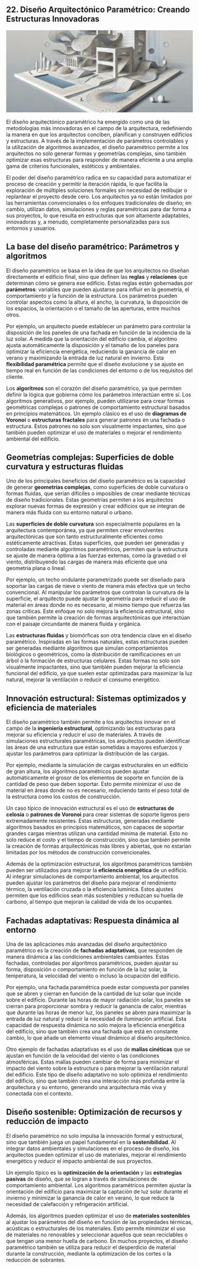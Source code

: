 ## 22. Diseño Arquitectónico Paramétrico: Creando Estructuras Innovadoras

![imagen14-clase22](seccion5-imagenes/2024-09-28_10-54-34-d510648a96f1f6a518367cb0ed69a44b.webp)

El diseño arquitectónico paramétrico ha emergido como una de las metodologías más innovadoras en el campo de la arquitectura, redefiniendo la manera en que los arquitectos conciben, planifican y construyen edificios y estructuras. A través de la implementación de parámetros controlables y la utilización de algoritmos avanzados, el diseño paramétrico permite a los arquitectos no solo generar formas y geometrías complejas, sino también optimizar esas estructuras para responder de manera eficiente a una amplia gama de criterios funcionales, estéticos y ambientales.

El poder del diseño paramétrico radica en su capacidad para automatizar el proceso de creación y permitir la iteración rápida, lo que facilita la exploración de múltiples soluciones formales sin necesidad de redibujar o replantear el proyecto desde cero. Los arquitectos ya no están limitados por las herramientas convencionales o los enfoques tradicionales de diseño; en cambio, utilizan datos, simulaciones y reglas paramétricas para dar forma a sus proyectos, lo que resulta en estructuras que son altamente adaptables, innovadoras y, a menudo, completamente personalizadas para sus entornos y usuarios.

## La base del diseño paramétrico: Parámetros y algoritmos

El diseño paramétrico se basa en la idea de que los arquitectos no diseñan directamente el edificio final, sino que definen las **reglas** y
**relaciones** que determinan cómo se genera ese edificio. Estas reglas están gobernadas por **parámetros**: variables que pueden ajustarse para
influir en la geometría, el comportamiento y la función de la estructura. Los parámetros pueden controlar aspectos como la altura, el
ancho, la curvatura, la disposición de los espacios, la orientación o el tamaño de las aperturas, entre muchos otros.

Por ejemplo, un arquitecto puede establecer un parámetro para controlar la disposición de los paneles de una fachada en función de la incidencia
de la luz solar. A medida que la orientación del edificio cambia, el algoritmo ajusta automáticamente la disposición y el tamaño de los
paneles para optimizar la eficiencia energética, reduciendo la ganancia de calor en verano y maximizando la entrada de luz natural en invierno.
Esta **flexibilidad paramétrica** permite que el diseño evolucione y se ajuste en tiempo real en función de las condiciones del entorno o de los
requisitos del cliente.

Los **algoritmos** son el corazón del diseño paramétrico, ya que permiten definir la lógica que gobierna cómo los parámetros interactúan
entre sí. Los algoritmos generativos, por ejemplo, pueden utilizarse para crear formas geométricas complejas o patrones de comportamiento
estructural basados en principios matemáticos. Un ejemplo clásico es el uso de **diagramas de Voronoi** o **estructuras fractales** para generar
patrones en una fachada o estructura. Estos patrones no solo son visualmente impactantes, sino que también pueden optimizar el uso de
materiales o mejorar el rendimiento ambiental del edificio.

## Geometrías complejas: Superficies de doble curvatura y estructuras fluidas

Uno de los principales beneficios del diseño paramétrico es la capacidad de generar **geometrías complejas**, como superficies de doble curvatura
o formas fluidas, que serían difíciles o imposibles de crear mediante técnicas de diseño tradicionales. Estas geometrías permiten a los
arquitectos explorar nuevas formas de expresión y crear edificios que se integran de manera más fluida con su entorno natural o urbano.

Las **superficies de doble curvatura** son especialmente populares en la arquitectura contemporánea, ya que permiten crear envolventes
arquitectónicas que son tanto estructuralmente eficientes como estéticamente atractivas. Estas superficies, que pueden ser generadas y
controladas mediante algoritmos paramétricos, permiten que la estructura se ajuste de manera óptima a las fuerzas externas, como la gravedad o el
viento, distribuyendo las cargas de manera más eficiente que una geometría plana o lineal.

Por ejemplo, un techo ondulante parametrizado puede ser diseñado para soportar las cargas de nieve o viento de manera más efectiva que un techo
convencional. Al manipular los parámetros que controlan la curvatura de la superficie, el arquitecto puede ajustar la geometría para reducir el
uso de material en áreas donde no es necesario, al mismo tiempo que refuerza las zonas críticas. Este enfoque no solo mejora la eficiencia
estructural, sino que también permite la creación de formas arquitectónicas que interactúan con el paisaje circundante de manera
fluida y orgánica.

Las **estructuras fluidas** y biomórficas son otra tendencia clave en el diseño paramétrico. Inspiradas en las formas naturales, estas estructuras
pueden ser generadas mediante algoritmos que simulan comportamientos biológicos o geométricos, como la distribución de ramificaciones en un
árbol o la formación de estructuras celulares. Estas formas no solo son visualmente impactantes, sino que también pueden mejorar la eficiencia
funcional del edificio, ya que suelen estar optimizadas para maximizar la luz natural, mejorar la ventilación o reducir el consumo energético.

## Innovación estructural: Sistemas optimizados y eficiencia de materiales

El diseño paramétrico también permite a los arquitectos innovar en el campo de la **ingeniería estructural**, optimizando las estructuras para
mejorar su eficiencia y reducir el uso de materiales. A través de simulaciones estructurales paramétricas, los arquitectos pueden
identificar las áreas de una estructura que están sometidas a mayores esfuerzos y ajustar los parámetros para optimizar la distribución de las
cargas.

Por ejemplo, mediante la simulación de cargas estructurales en un edificio de gran altura, los algoritmos paramétricos pueden ajustar
automáticamente el grosor de los elementos de soporte en función de la cantidad de peso que deben soportar. Esto permite minimizar el uso de
material en áreas donde no es necesario, reduciendo tanto el peso total de la estructura como los costos de construcción.

Un caso típico de innovación estructural es el uso de **estructuras de celosía** o **patrones de Voronoi** para crear sistemas de soporte
ligeros pero extremadamente resistentes. Estas estructuras, generadas mediante algoritmos basados en principios matemáticos, son capaces de
soportar grandes cargas mientras utilizan una cantidad mínima de material. Esto no solo reduce el costo y el tiempo de construcción, sino
que también permite la creación de formas arquitectónicas más libres y abiertas, que no estarían limitadas por los métodos de construcción
convencionales.

Además de la optimización estructural, los algoritmos paramétricos también pueden ser utilizados para mejorar la **eficiencia energética**
de un edificio. Al integrar simulaciones de comportamiento ambiental, los arquitectos pueden ajustar los parámetros del diseño para mejorar el
rendimiento térmico, la ventilación cruzada o la eficiencia lumínica. Estos ajustes permiten que los edificios sean más sostenibles y reduzcan
su huella de carbono, al tiempo que mejoran la calidad de vida de los ocupantes.

## Fachadas adaptativas: Respuesta dinámica al entorno

Una de las aplicaciones más avanzadas del diseño arquitectónico paramétrico es la creación de **fachadas adaptativas**, que responden de
manera dinámica a las condiciones ambientales cambiantes. Estas fachadas, controladas por algoritmos paramétricos, pueden ajustar su
forma, disposición o comportamiento en función de la luz solar, la temperatura, la velocidad del viento o incluso la ocupación del edificio.

Por ejemplo, una fachada paramétrica puede estar compuesta por paneles que se abren y cierran en función de la cantidad de luz solar que incide
sobre el edificio. Durante las horas de mayor radiación solar, los paneles se cierran para proporcionar sombra y reducir la ganancia de
calor, mientras que durante las horas de menor luz, los paneles se abren para maximizar la entrada de luz natural y reducir la necesidad de
iluminación artificial. Esta capacidad de respuesta dinámica no solo mejora la eficiencia energética del edificio, sino que también crea una
fachada que está en constante cambio, lo que añade un elemento visual dinámico al diseño arquitectónico.

Otro ejemplo de fachadas adaptativas es el uso de **mallas cinéticas** que se ajustan en función de la velocidad del viento o las condiciones
atmosféricas. Estas mallas pueden cambiar de forma para minimizar el impacto del viento sobre la estructura o para mejorar la ventilación
natural del edificio. Este tipo de diseño adaptativo no solo optimiza el rendimiento del edificio, sino que también crea una interacción más
profunda entre la arquitectura y su entorno, generando una arquitectura más viva y conectada con el contexto.

## Diseño sostenible: Optimización de recursos y reducción de impacto

El diseño paramétrico no solo impulsa la innovación formal y estructural, sino que también juega un papel fundamental en la
**sostenibilidad**. Al integrar datos ambientales y simulaciones en el proceso de diseño, los arquitectos pueden optimizar el uso de materiales,
mejorar el rendimiento energético y reducir el impacto ambiental de sus proyectos.

Un ejemplo típico es la **optimización de la orientación** y las **estrategias pasivas** de diseño, que se logran a través de simulaciones
de comportamiento ambiental. Los algoritmos paramétricos permiten ajustar la orientación del edificio para maximizar la captación de luz
solar durante el invierno y minimizar la ganancia de calor en verano, lo que reduce la necesidad de calefacción y refrigeración artificial.

Además, los algoritmos pueden optimizar el uso de **materiales sostenibles** al ajustar los parámetros del diseño en función de las
propiedades térmicas, acústicas o estructurales de los materiales. Esto permite minimizar el uso de materiales no renovables y seleccionar
aquellos que sean reciclables o que tengan una menor huella de carbono. En muchos proyectos, el diseño paramétrico también se utiliza para
reducir el desperdicio de material durante la construcción, mediante la optimización de los cortes o la reducción de sobrantes.